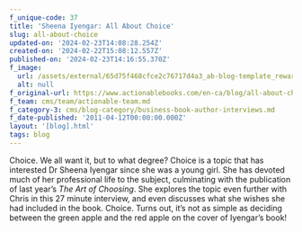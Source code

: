 ```yaml
---
f_unique-code: 37
title: 'Sheena Iyengar: All About Choice'
slug: all-about-choice
updated-on: '2024-02-23T14:08:28.254Z'
created-on: '2024-02-22T15:08:12.557Z'
published-on: '2024-02-23T14:16:55.370Z'
f_image:
  url: /assets/external/65d75f468cfce2c76717d4a3_ab-blog-template_reward.jpeg
  alt: null
f_original-url: https://www.actionablebooks.com/en-ca/blog/all-about-choice/
f_team: cms/team/actionable-team.md
f_category-3: cms/blog-category/business-book-author-interviews.md
f_date-published: '2011-04-12T00:00:00.000Z'
layout: '[blog].html'
tags: blog
---
```


Choice. We all want it, but to what degree? Choice is a topic that has interested Dr Sheena Iyengar since she was a young girl. She has devoted much of her professional life to the subject, culminating with the publication of last year’s _The Art of Choosing_. She explores the topic even further with Chris in this 27 minute interview, and even discusses what she wishes she had included in the book. Choice. Turns out, it’s not as simple as deciding between the green apple and the red apple on the cover of Iyengar’s book!

